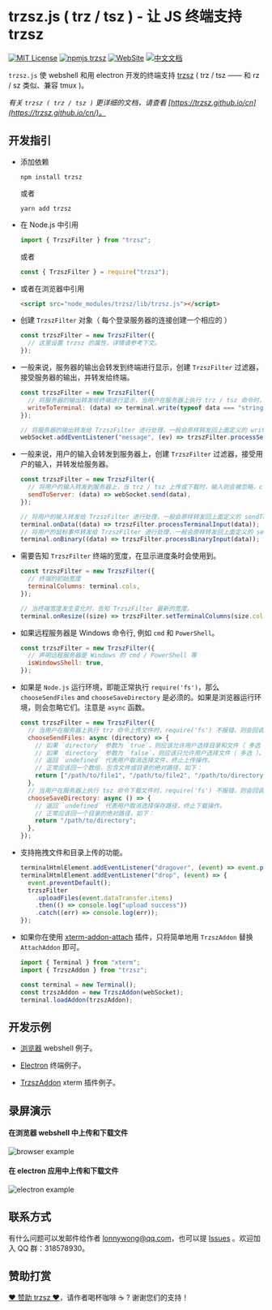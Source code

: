 # trzsz.js ( trz / tsz ) - 让 JS 终端支持 trzsz

[![MIT License](https://img.shields.io/badge/license-MIT-green.svg?style=flat)](https://choosealicense.com/licenses/mit/)
[![npmjs trzsz](https://img.shields.io/npm/v/trzsz.svg?style=flat)](https://www.npmjs.com/package/trzsz)
[![WebSite](https://img.shields.io/badge/WebSite-https%3A%2F%2Ftrzsz.github.io%2Fjs-blue?style=flat)](https://trzsz.github.io/js)
[![中文文档](https://img.shields.io/badge/%E4%B8%AD%E6%96%87%E6%96%87%E6%A1%A3-https%3A%2F%2Ftrzsz.github.io%2Fcn%2Fjs-blue?style=flat)](https://trzsz.github.io/cn/js)

`trzsz.js` 使 webshell 和用 electron 开发的终端支持 [trzsz](https://trzsz.github.io/cn/) ( trz / tsz —— 和 rz / sz 类似、兼容 tmux )。

_有关 `trzsz ( trz / tsz )` 更详细的文档，请查看 [https://trzsz.github.io/cn](https://trzsz.github.io/cn/)。_

## 开发指引

- 添加依赖

  ```
  npm install trzsz
  ```

  或者

  ```
  yarn add trzsz
  ```

- 在 Node.js 中引用

  ```js
  import { TrzszFilter } from "trzsz";
  ```

  或者

  ```js
  const { TrzszFilter } = require("trzsz");
  ```

- 或者在浏览器中引用

  ```html
  <script src="node_modules/trzsz/lib/trzsz.js"></script>
  ```

- 创建 `TrzszFilter` 对象（ 每个登录服务器的连接创建一个相应的 ）

  ```js
  const trzszFilter = new TrzszFilter({
    // 这里设置 trzsz 的属性，详情请参考下文。
  });
  ```

- 一般来说，服务器的输出会转发到终端进行显示，创建 `TrzszFilter` 过滤器，接受服务器的输出，并转发给终端。

  ```js
  const trzszFilter = new TrzszFilter({
    // 将服务器的输出转发给终端进行显示，当用户在服务器上执行 trz / tsz 命令时，输出则会被接管。
    writeToTerminal: (data) => terminal.write(typeof data === "string" ? data : new Uint8Array(data)),
  });

  // 将服务器的输出转发给 TrzszFilter 进行处理，一般会原样转发回上面定义的 writeToTerminal 函数。
  webSocket.addEventListener("message", (ev) => trzszFilter.processServerOutput(ev.data));
  ```

- 一般来说，用户的输入会转发到服务器上，创建 `TrzszFilter` 过滤器，接受用户的输入，并转发给服务器。

  ```js
  const trzszFilter = new TrzszFilter({
    // 将用户的输入转发到服务器上，当 trz / tsz 上传或下载时，输入则会被忽略，ctrl + c 会停止传输。
    sendToServer: (data) => webSocket.send(data),
  });

  // 将用户的输入转发给 TrzszFilter 进行处理，一般会原样转发回上面定义的 sendToServer 函数。
  terminal.onData((data) => trzszFilter.processTerminalInput(data));
  // 将用户的鼠标事件转发给 TrzszFilter 进行处理，一般会原样转发回上面定义的 sendToServer 函数。
  terminal.onBinary((data) => trzszFilter.processBinaryInput(data));
  ```

- 需要告知 `TrzszFilter` 终端的宽度，在显示进度条时会使用到。

  ```js
  const trzszFilter = new TrzszFilter({
    // 终端的初始宽度
    terminalColumns: terminal.cols,
  });

  // 当终端宽度发生变化时，告知 TrzszFilter 最新的宽度。
  terminal.onResize((size) => trzszFilter.setTerminalColumns(size.cols));
  ```

- 如果远程服务器是 Windows 命令行, 例如 `cmd` 和 `PowerShell`。

  ```js
  const trzszFilter = new TrzszFilter({
    // 声明远程服务器是 Windows 的 cmd / PowerShell 等
    isWindowsShell: true,
  });
  ```

- 如果是 `Node.js` 运行环境，即能正常执行 `require('fs')`，那么 `chooseSendFiles` and `chooseSaveDirectory` 是必须的。如果是浏览器运行环境，则会忽略它们。注意是 `async` 函数。

  ```js
  const trzszFilter = new TrzszFilter({
    // 当用户在服务器上执行 trz 命令上传文件时，require('fs') 不报错，则会回调此函数，选择要上传的文件。
    chooseSendFiles: async (directory) => {
      // 如果 `directory` 参数为 `true`，则应该允许用户选择目录和文件（ 多选 ）。
      // 如果 `directory` 参数为 `false`，则应该只允许用户选择文件（ 多选 ）。
      // 返回 `undefined` 代表用户取消选择文件，终止上传操作。
      // 正常应该回一个数组，包含文件或目录的绝对路径，如下：
      return ["/path/to/file1", "/path/to/file2", "/path/to/directory3"];
    },
    // 当用户在服务器上执行 tsz 命令下载文件时，require('fs') 不报错，则会回调此函数，选择要保存的路径。
    chooseSaveDirectory: async () => {
      // 返回 `undefined` 代表用户取消选择保存路径，终止下载操作。
      // 正常应该回一个目录的绝对路径，如下：
      return "/path/to/directory";
    },
  });
  ```

- 支持拖拽文件和目录上传的功能。

  ```js
  terminalHtmlElement.addEventListener("dragover", (event) => event.preventDefault());
  terminalHtmlElement.addEventListener("drop", (event) => {
    event.preventDefault();
    trzszFilter
      .uploadFiles(event.dataTransfer.items)
      .then(() => console.log("upload success"))
      .catch((err) => console.log(err));
  });
  ```

- 如果你在使用 [xterm-addon-attach](https://www.npmjs.com/package/xterm-addon-attach) 插件，只将简单地用 `TrzszAddon` 替换 `AttachAddon` 即可。

  ```js
  import { Terminal } from "xterm";
  import { TrzszAddon } from "trzsz";

  const terminal = new Terminal();
  const trzszAddon = new TrzszAddon(webSocket);
  terminal.loadAddon(trzszAddon);
  ```

## 开发示例

- [浏览器](https://github.com/trzsz/trzsz.js/blob/main/examples/browser) webshell 例子。

- [Electron](https://github.com/trzsz/trzsz.js/blob/main/examples/electron) 终端例子。

- [TrzszAddon](https://github.com/trzsz/trzsz.js/blob/main/examples/addon) xterm 插件例子。

## 录屏演示

#### 在浏览器 webshell 中上传和下载文件

![browser example](https://trzsz.github.io/images/browser.gif)

#### 在 electron 应用中上传和下载文件

![electron example](https://trzsz.github.io/images/electron.gif)

## 联系方式

有什么问题可以发邮件给作者 <lonnywong@qq.com>，也可以提 [Issues](https://github.com/trzsz/trzsz.js/issues) 。欢迎加入 QQ 群：318578930。

## 赞助打赏

[❤️ 赞助 trzsz ❤️](https://github.com/trzsz)，请作者喝杯咖啡 ☕ ? 谢谢您们的支持！
